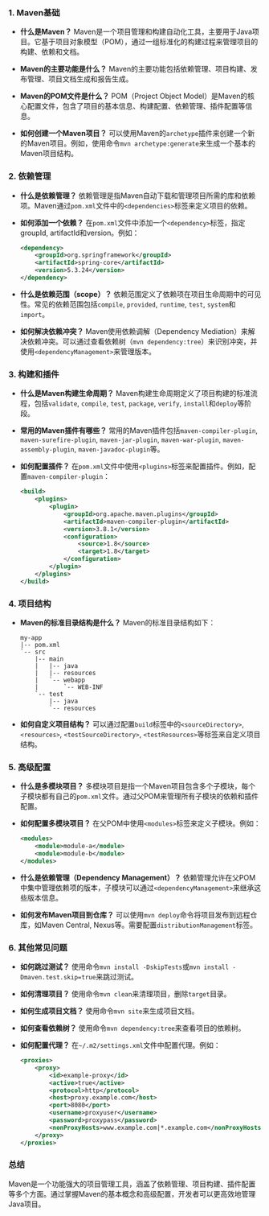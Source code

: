 
### 1. Maven基础

- **什么是Maven？**
  Maven是一个项目管理和构建自动化工具，主要用于Java项目。它基于项目对象模型（POM），通过一组标准化的构建过程来管理项目的构建、依赖和文档。

- **Maven的主要功能是什么？**
  Maven的主要功能包括依赖管理、项目构建、发布管理、项目文档生成和报告生成。

- **Maven的POM文件是什么？**
  POM（Project Object Model）是Maven的核心配置文件，包含了项目的基本信息、构建配置、依赖管理、插件配置等信息。

- **如何创建一个Maven项目？**
  可以使用Maven的`archetype`插件来创建一个新的Maven项目。例如，使用命令`mvn archetype:generate`来生成一个基本的Maven项目结构。

### 2. 依赖管理

- **什么是依赖管理？**
  依赖管理是指Maven自动下载和管理项目所需的库和依赖项。Maven通过`pom.xml`文件中的`<dependencies>`标签来定义项目的依赖。

- **如何添加一个依赖？**
  在`pom.xml`文件中添加一个`<dependency>`标签，指定groupId, artifactId和version。例如：
  ```xml
  <dependency>
      <groupId>org.springframework</groupId>
      <artifactId>spring-core</artifactId>
      <version>5.3.24</version>
  </dependency>
  ```

- **什么是依赖范围（scope）？**
  依赖范围定义了依赖项在项目生命周期中的可见性。常见的依赖范围包括`compile`, `provided`, `runtime`, `test`, `system`和`import`。

- **如何解决依赖冲突？**
  Maven使用依赖调解（Dependency Mediation）来解决依赖冲突。可以通过查看依赖树（`mvn dependency:tree`）来识别冲突，并使用`<dependencyManagement>`来管理版本。

### 3. 构建和插件

- **什么是Maven构建生命周期？**
  Maven构建生命周期定义了项目构建的标准流程，包括`validate`, `compile`, `test`, `package`, `verify`, `install`和`deploy`等阶段。

- **常用的Maven插件有哪些？**
  常用的Maven插件包括`maven-compiler-plugin`, `maven-surefire-plugin`, `maven-jar-plugin`, `maven-war-plugin`, `maven-assembly-plugin`, `maven-javadoc-plugin`等。

- **如何配置插件？**
  在`pom.xml`文件中使用`<plugins>`标签来配置插件。例如，配置`maven-compiler-plugin`：
  ```xml
  <build>
      <plugins>
          <plugin>
              <groupId>org.apache.maven.plugins</groupId>
              <artifactId>maven-compiler-plugin</artifactId>
              <version>3.8.1</version>
              <configuration>
                  <source>1.8</source>
                  <target>1.8</target>
              </configuration>
          </plugin>
      </plugins>
  </build>
  ```

### 4. 项目结构

- **Maven的标准目录结构是什么？**
  Maven的标准目录结构如下：
  ```
  my-app
  |-- pom.xml
  `-- src
      |-- main
      |   |-- java
      |   |-- resources
      |   `-- webapp
      |       `-- WEB-INF
      `-- test
          |-- java
          `-- resources
  ```

- **如何自定义项目结构？**
  可以通过配置`build`标签中的`<sourceDirectory>`, `<resources>`, `<testSourceDirectory>`, `<testResources>`等标签来自定义项目结构。

### 5. 高级配置

- **什么是多模块项目？**
  多模块项目是指一个Maven项目包含多个子模块，每个子模块都有自己的`pom.xml`文件。通过父POM来管理所有子模块的依赖和插件配置。

- **如何配置多模块项目？**
  在父POM中使用`<modules>`标签来定义子模块。例如：
  ```xml
  <modules>
      <module>module-a</module>
      <module>module-b</module>
  </modules>
  ```

- **什么是依赖管理（Dependency Management）？**
  依赖管理允许在父POM中集中管理依赖项的版本，子模块可以通过`<dependencyManagement>`来继承这些版本信息。

- **如何发布Maven项目到仓库？**
  可以使用`mvn deploy`命令将项目发布到远程仓库，如Maven Central, Nexus等。需要配置`distributionManagement`标签。

### 6. 其他常见问题

- **如何跳过测试？**
  使用命令`mvn install -DskipTests`或`mvn install -Dmaven.test.skip=true`来跳过测试。

- **如何清理项目？**
  使用命令`mvn clean`来清理项目，删除`target`目录。

- **如何生成项目文档？**
  使用命令`mvn site`来生成项目文档。

- **如何查看依赖树？**
  使用命令`mvn dependency:tree`来查看项目的依赖树。

- **如何配置代理？**
  在`~/.m2/settings.xml`文件中配置代理。例如：
  ```xml
  <proxies>
      <proxy>
          <id>example-proxy</id>
          <active>true</active>
          <protocol>http</protocol>
          <host>proxy.example.com</host>
          <port>8080</port>
          <username>proxyuser</username>
          <password>proxypass</password>
          <nonProxyHosts>www.example.com|*.example.com</nonProxyHosts>
      </proxy>
  </proxies>
  ```

### 总结

Maven是一个功能强大的项目管理工具，涵盖了依赖管理、项目构建、插件配置等多个方面。通过掌握Maven的基本概念和高级配置，开发者可以更高效地管理Java项目。